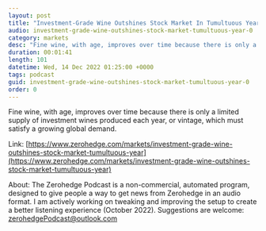 ```yaml
---
layout: post
title: "Investment-Grade Wine Outshines Stock Market In Tumultuous Year"
audio: investment-grade-wine-outshines-stock-market-tumultuous-year-0
category: markets
desc: "Fine wine, with age, improves over time because there is only a limited supply of investment wines produced each year, or vintage, which must satisfy a growing global demand. "
duration: 00:01:41
length: 101
datetime: Wed, 14 Dec 2022 01:25:00 +0000
tags: podcast
guid: investment-grade-wine-outshines-stock-market-tumultuous-year-0
order: 0
---
```

Fine wine, with age, improves over time because there is only a limited supply of investment wines produced each year, or vintage, which must satisfy a growing global demand. 

Link: [https://www.zerohedge.com/markets/investment-grade-wine-outshines-stock-market-tumultuous-year](https://www.zerohedge.com/markets/investment-grade-wine-outshines-stock-market-tumultuous-year)

About: The Zerohedge Podcast is a non-commercial, automated program, designed to give people a way to get news from Zerohedge in an audio format.  I am actively working on tweaking and improving the setup to create a better listening experience (October 2022).  Suggestions are welcome: [zerohedgePodcast@outlook.com](mailto:zerohedgePodcast@outlook.com)